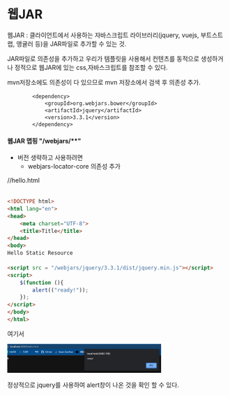 # 웹JAR

웹JAR : 클라이언트에서 사용하는 자바스크립트 라이브러리(jquery, vuejs, 부트스트랩, 앵귤러 등)을 JAR파일로 추가할 수 있는 것.

JAR파일로 의존성을 추가하고 우리가 템플릿을 사용해서 컨텐츠를 동적으로 생성하거나 정적으로 웹JAR에 있는 css,자바스크립트를 참조할 수 있다. 

mvn저장소에도 의존성이 다 있으므로 mvn 저장소에서 검색 후 의존성 추가.

```'
        <dependency>
            <groupId>org.webjars.bower</groupId>
            <artifactId>jquery</artifactId>
            <version>3.3.1</version>
        </dependency>
```





#### 웹JAR 맵핑 "/webjars/**"

- 버전 생략하고 사용하려면
  - webjars-locator-core 의존성 추가



//hello.html

```html

<!DOCTYPE html>
<html lang="en">
<head>
    <meta charset="UTF-8">
    <title>Title</title>
</head>
<body>
Hello Static Resource

<script src = "/webjars/jquery/3.3.1/dist/jquery.min.js"></script>
<script>
    $(function (){
        alert(("ready!"));
    });
</script>
</body>
</html>
```

여기서 

<img src="img/image-20211016114849968.png" alt="image-20211016114849968" style="width:70%;" />

정상적으로 jquery를 사용하여 alert창이 나온 것을 확인 할 수 있다.
